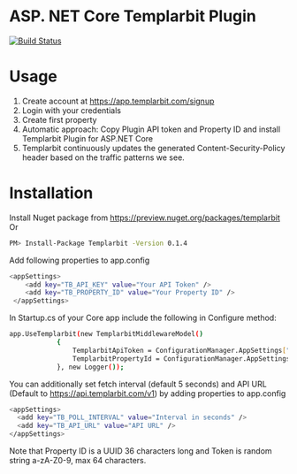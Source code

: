 # ASP. NET Core Templarbit Plugin

[![Build Status](https://travis-ci.org/templarbit/aspnet-plugin.svg?branch=VisualStudio2015)](https://travis-ci.org/templarbit/aspnet-plugin)

# Usage
1. Create account at https://app.templarbit.com/signup
2. Login with your credentials
3. Create first property
4. Automatic approach: Copy Plugin API token and Property ID and install Templarbit Plugin for ASP.NET Core
5. Templarbit continuously updates the generated Content-Security-Policy header based on the traffic patterns we see.

# Installation
Install Nuget package from https://preview.nuget.org/packages/templarbit
Or
```sh
PM> Install-Package Templarbit -Version 0.1.4
  ```
  
Add following properties to app.config
```sh
<appSettings>
    <add key="TB_API_KEY" value="Your API Token" />
    <add key="TB_PROPERTY_ID" value="Your Property ID" />
 </appSettings>
  ```
  
  In Startup.cs of your Core app include the following in Configure method:
```sh
app.UseTemplarbit(new TemplarbitMiddlewareModel()
            {
                TemplarbitApiToken = ConfigurationManager.AppSettings["TB_API_KEY"],
                TemplarbitPropertyId = ConfigurationManager.AppSettings["TB_PROPERTY_ID"]
            }, new Logger());
```
You can additionally set fetch interval (default 5 seconds) and API URL (Default to https://api.templarbit.com/v1) by adding properties to app.config
  ```sh
  <appSettings>
    <add key="TB_POLL_INTERVAL" value="Interval in seconds" />
    <add key="TB_API_URL" value="API URL" />
 </appSettings>
  ```
  Note that Property ID is a UUID 36 characters long and Token is random string a-zA-Z0-9, max 64 characters.
